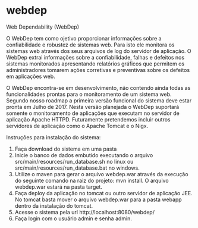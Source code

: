 # webdep
Web Dependability (WebDep)

O WebDep tem como ojetivo proporcionar informações sobre a confiabilidade e robustez de sistemas web. Para isto ele monitora os sistemas web através dos seus arquivos de log do servidor de aplicação. O WebDep extrai informações sobre a confiabilidade, falhas e defeitos nos sistemas monitorados apresentando relatórios gráficos que permitem os administradores tomarem ações corretivas e preventivas sobre os defeitos em aplicações web.

O WebDep encontra-se em desenvolvimento, não contendo ainda todas as funcionalidades prontas para o monitoramento de um sistema web. Segundo nosso roadmap a primeira versão funcional do sistema deve estar pronta em Julho de 2017.
Nesta versão planejada o WebDep suportará somente o monitoramento de aplicações que executam no servidor de aplicação Apache HTTPD. Futuramente pretendemos incluir outros servidores de aplicação como o Apache Tomcat e o Nigx.

Instruções para instalação do sistema:

1) Faça download do sistema em uma pasta
2) Inicie o banco de dados embutido executando o arquivo src/main/resources/run_database.sh no linux ou src/main/resources/run_database.bat no windows.
3) Utilize o maven para gerar o arquivo webdep.war através da execução do seguinte comando na raiz do projeto: mvn install. O arquivo webdep.war estará na pasta target.
4) Faça deploy da aplicação no tomcat ou outro servidor de aplicação JEE. No tomcat basta mover o arquivo webdep.war para a pasta webapp dentro da instalação do tomcat.
5) Acesse o sistema pela url http://localhost:8080/webdep/
6) Faça login com o usuário admin e senha admin.

